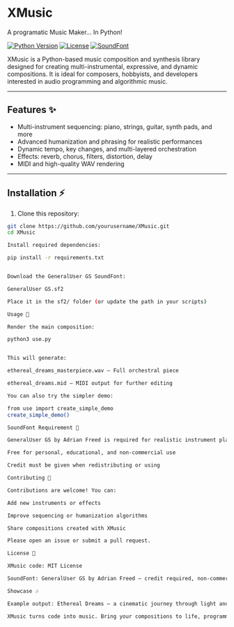 # XMusic
A programatic Music Maker... In Python!

[![Python Version](https://img.shields.io/badge/python-3.11+-blue)](https://www.python.org/)
[![License](https://img.shields.io/badge/license-MIT-green)](LICENSE)
[![SoundFont](https://img.shields.io/badge/SoundFont-GeneralUser%20GS-yellow)](https://schristiancollins.com/generaluser.php)

XMusic is a Python-based music composition and synthesis library designed for creating multi-instrumental, expressive, and dynamic compositions. It is ideal for composers, hobbyists, and developers interested in audio programming and algorithmic music.

---

## Features ✨

- Multi-instrument sequencing: piano, strings, guitar, synth pads, and more  
- Advanced humanization and phrasing for realistic performances  
- Dynamic tempo, key changes, and multi-layered orchestration  
- Effects: reverb, chorus, filters, distortion, delay  
- MIDI and high-quality WAV rendering  

---

## Installation ⚡

1. Clone this repository:

```bash
git clone https://github.com/yourusername/XMusic.git
cd XMusic

Install required dependencies:

pip install -r requirements.txt


Download the GeneralUser GS SoundFont:

GeneralUser GS.sf2

Place it in the sf2/ folder (or update the path in your scripts)

Usage 🎹

Render the main composition:

python3 use.py


This will generate:

ethereal_dreams_masterpiece.wav — Full orchestral piece

ethereal_dreams.mid — MIDI output for further editing

You can also try the simpler demo:

from use import create_simple_demo
create_simple_demo()

SoundFont Requirement 🎼

GeneralUser GS by Adrian Freed is required for realistic instrument playback.

Free for personal, educational, and non-commercial use

Credit must be given when redistributing or using

Contributing 🤝

Contributions are welcome! You can:

Add new instruments or effects

Improve sequencing or humanization algorithms

Share compositions created with XMusic

Please open an issue or submit a pull request.

License 📝

XMusic code: MIT License

SoundFont: GeneralUser GS by Adrian Freed — credit required, non-commercial use only

Showcase 🎶

Example output: Ethereal Dreams – a cinematic journey through light and shadow

XMusic turns code into music. Bring your compositions to life, programmatically.
